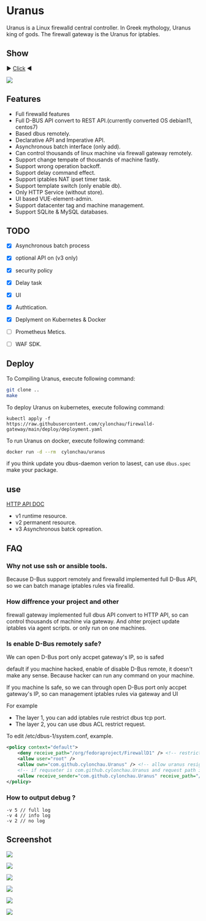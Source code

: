 # Uranus

Uranus is a Linux firewalld central controller. In Greek mythology, Uranus king of gods. The firewall gateway is the Uranus for iptables.

## Show

▶ [Click](#Screenshot) ◀

![](./images/Uranus.png)

## Features
- Full firewalld features 
- Full D-BUS API convert to REST API.(currently converted OS debian11, centos7)
- Based dbus remotely.
- Declarative API and Imperative API.
- Asynchronous batch interface (only add).
- Can control thousands of linux machine via firewall gateway remotely.
- Support change tempate of thousands of machine fastly.
- Support wrong operation backoff.
- Support delay command effect.
- Support iptables NAT ipset timer task.
- Support template switch (only enable db).
- Only HTTP Service (without store).
- UI based VUE-element-admin.
- Support datacenter tag and machine management.
- Support SQLite & MySQL databases.

## TODO
- [X] Asynchronous batch process
- [X] optional API on (v3 only)
- [X] security policy
- [X] Delay task
- [X] UI
- [X] Authtication.
- [X] Deplyment on Kubernetes & Docker
- [ ] Prometheus Metics.
- [ ] WAF SDK.


## Deploy

To Compiling Uranus, execute following command:

```bash
git clone ..
make
```

To deploy Uranus on kubernetes, execute following command:

```
kubectl apply -f https://raw.githubusercontent.com/cylonchau/firewalld-gateway/main/deploy/deployment.yaml
```

To run Uranus on docker, execute following command:

```bash
docker run -d --rm  cylonchau/uranus
```

if you think update you dbus-daemon verion to lasest, can use `dbus.spec` make your package.

## use

[HTTP API DOC](https://documenter.getpostman.com/view/12796679/UV5agGNr)

- v1 runtime resource.
- v2 permanent resource.
- v3 Asynchronous batck opreation.

## FAQ

### Why not use ssh or ansible tools.

Because D-Bus support remotely and firewalld implemented full D-Bus API, so we can batch manage iptables rules via firealld.

### How diffrence your project and other

firewall gateway implemented full dbus API convert to HTTP API, so can control thousands of machine via gateway. And ohter project update iptables via agent scripts. or only run on one machines.


### Is enable D-Bus remotely safe?

We can open D-Bus port only accpet gateway's IP, so is safed

default if you machine hacked, enable of disable D-Bus remote, it doesn't make any sense. Because hacker can run any command on your machine.

If you machine Is safe, so we can through open D-Bus port only accpet gateway's IP, so can management iptables rules via gateway and UI

For example

- The layer 1, you can add iptables rule restrict dbus tcp port.
- The layer 2, you can use dbus ACL restrict request.

To edit /etc/dbus-1/system.conf, example.

```xml
<policy context="default">
    <deny receive_path="/org/fedoraproject/FirewallD1" /> <!-- restrict all request -->
    <allow user="root" />
    <allow own="com.github.cylonchau.Uranus" /> <!-- allow uranus resiger to dbus-daemon -->
    <!-- if requseter is com.github.cylonchau.Uranus and request path is /org/fedoraproject/FirewallD1, then allow  -->
    <allow receive_sender="com.github.cylonchau.Uranus" receive_path="/org/fedoraproject/FirewallD1" />
</policy>
```

### How to output debug ?

```
-v 5 // full log
-v 4 // info log
-v 2 // no log
```

## Screenshot

![](./images/123.png)

![](./images/223.png)

![](./images/323.png)

![](./images/423.png)

![](./images/523.png)

![](./images/623.png)